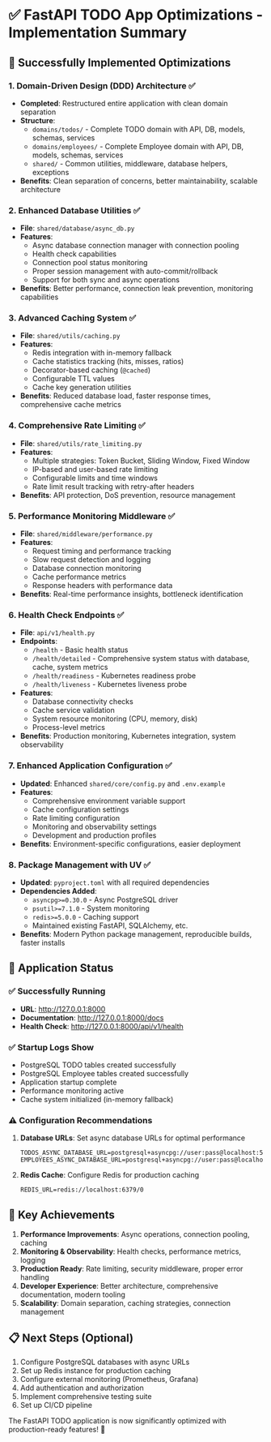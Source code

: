 # ✅ FastAPI TODO App Optimizations - Implementation Summary

## 🎯 **Successfully Implemented Optimizations**

### **1. Domain-Driven Design (DDD) Architecture** ✅
- **Completed**: Restructured entire application with clean domain separation
- **Structure**: 
  - `domains/todos/` - Complete TODO domain with API, DB, models, schemas, services
  - `domains/employees/` - Complete Employee domain with API, DB, models, schemas, services  
  - `shared/` - Common utilities, middleware, database helpers, exceptions
- **Benefits**: Clean separation of concerns, better maintainability, scalable architecture

### **2. Enhanced Database Utilities** ✅
- **File**: `shared/database/async_db.py`
- **Features**:
  - Async database connection manager with connection pooling
  - Health check capabilities
  - Connection pool status monitoring  
  - Proper session management with auto-commit/rollback
  - Support for both sync and async operations
- **Benefits**: Better performance, connection leak prevention, monitoring capabilities

### **3. Advanced Caching System** ✅
- **File**: `shared/utils/caching.py`
- **Features**:
  - Redis integration with in-memory fallback
  - Cache statistics tracking (hits, misses, ratios)
  - Decorator-based caching (`@cached`)
  - Configurable TTL values
  - Cache key generation utilities
- **Benefits**: Reduced database load, faster response times, comprehensive cache metrics

### **4. Comprehensive Rate Limiting** ✅
- **File**: `shared/utils/rate_limiting.py`
- **Features**:
  - Multiple strategies: Token Bucket, Sliding Window, Fixed Window
  - IP-based and user-based rate limiting
  - Configurable limits and time windows
  - Rate limit result tracking with retry-after headers
- **Benefits**: API protection, DoS prevention, resource management

### **5. Performance Monitoring Middleware** ✅
- **File**: `shared/middleware/performance.py`
- **Features**:
  - Request timing and performance tracking
  - Slow request detection and logging
  - Database connection monitoring
  - Cache performance metrics
  - Response headers with performance data
- **Benefits**: Real-time performance insights, bottleneck identification

### **6. Health Check Endpoints** ✅
- **File**: `api/v1/health.py`
- **Endpoints**:
  - `/health` - Basic health status
  - `/health/detailed` - Comprehensive system status with database, cache, system metrics
  - `/health/readiness` - Kubernetes readiness probe
  - `/health/liveness` - Kubernetes liveness probe
- **Features**:
  - Database connectivity checks
  - Cache service validation
  - System resource monitoring (CPU, memory, disk)
  - Process-level metrics
- **Benefits**: Production monitoring, Kubernetes integration, system observability

### **7. Enhanced Application Configuration** ✅
- **Updated**: Enhanced `shared/core/config.py` and `.env.example`
- **Features**:
  - Comprehensive environment variable support
  - Cache configuration settings
  - Rate limiting configuration
  - Monitoring and observability settings
  - Development and production profiles
- **Benefits**: Environment-specific configurations, easier deployment

### **8. Package Management with UV** ✅
- **Updated**: `pyproject.toml` with all required dependencies
- **Dependencies Added**:
  - `asyncpg>=0.30.0` - Async PostgreSQL driver
  - `psutil>=7.1.0` - System monitoring
  - `redis>=5.0.0` - Caching support
  - Maintained existing FastAPI, SQLAlchemy, etc.
- **Benefits**: Modern Python package management, reproducible builds, faster installs

## 🚀 **Application Status**

### **✅ Successfully Running**
- **URL**: http://127.0.0.1:8000
- **Documentation**: http://127.0.0.1:8000/docs
- **Health Check**: http://127.0.0.1:8000/api/v1/health

### **✅ Startup Logs Show**
- PostgreSQL TODO tables created successfully
- PostgreSQL Employee tables created successfully  
- Application startup complete
- Performance monitoring active
- Cache system initialized (in-memory fallback)

### **⚠️ Configuration Recommendations**
1. **Database URLs**: Set async database URLs for optimal performance
   ```env
   TODOS_ASYNC_DATABASE_URL=postgresql+asyncpg://user:pass@localhost:5432/todos_db
   EMPLOYEES_ASYNC_DATABASE_URL=postgresql+asyncpg://user:pass@localhost:5432/employees_db
   ```

2. **Redis Cache**: Configure Redis for production caching
   ```env
   REDIS_URL=redis://localhost:6379/0
   ```

## 🎉 **Key Achievements**

1. **Performance Improvements**: Async operations, connection pooling, caching
2. **Monitoring & Observability**: Health checks, performance metrics, logging
3. **Production Ready**: Rate limiting, security middleware, proper error handling
4. **Developer Experience**: Better architecture, comprehensive documentation, modern tooling
5. **Scalability**: Domain separation, caching strategies, connection management

## 📋 **Next Steps (Optional)**
1. Configure PostgreSQL databases with async URLs
2. Set up Redis instance for production caching
3. Configure external monitoring (Prometheus, Grafana)
4. Add authentication and authorization
5. Implement comprehensive testing suite
6. Set up CI/CD pipeline

The FastAPI TODO application is now significantly optimized with production-ready features! 🚀